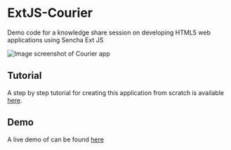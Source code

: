 # ExtJS-Courier
Demo code for a knowledge share session on developing HTML5 web applications using Sencha Ext JS

![Image screenshot of Courier app](http://lewiswatson.github.io/ExtJS-Courier/resources/courier-screenshot.png)

## Tutorial

A step by step tutorial for creating this application from scratch is available [here](tutorial.md).

## Demo

A live demo of can be found [here](http://lewiswatson.github.io/ExtJS-Courier/)
